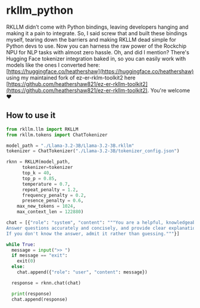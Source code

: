 # rkllm_python
RKLLM didn’t come with Python bindings, leaving developers hanging and making it a pain to integrate. So, I said screw that and built these bindings myself, tearing down the barriers and making RKLLM dead simple for Python devs to use. Now you can harness the raw power of the Rockchip NPU for NLP tasks with almost zero hassle. Oh, and did I mention? There's Hugging Face tokenizer integration baked in, so you can easily work with models like the ones I converted here: [https://huggingface.co/heathershaw](https://huggingface.co/heathershaw) using my maintained fork of ez-er-rklm-toolkit2 here [https://github.com/heathershaw821/ez-er-rkllm-toolkit2](https://github.com/heathershaw821/ez-er-rkllm-toolkit2). You're welcome ❤️


## How to use it

```python
from rkllm.llm import RKLLM
from rkllm.tokens import ChatTokenizer

model_path = "./Llama-3.2-3B/Llama-3.2-3B.rkllm"
tokenizer = ChatTokenizer("./Llama-3.2-3B/tokenizer_config.json")

rknn = RKLLM(model_path,
	  tokenizer=tokenizer
	  top_k = 40,
	  top_p = 0.85,
	  temperature = 0.7,
	  repeat_penalty = 1.2,
	  frequency_penalty = 0.2,
	  presence_penalty = 0.6,
    max_new_tokens = 1024,
    max_context_len = 122880)

chat = [{"role": "system", "content": """You are a helpful, knowledgeable, and friendly AI assistant.
Answer questions accurately and concisely, and provide clear explanations when necessary.
If you don't know the answer, admit it rather than guessing."""}]

while True:
  message = input(">> ")
  if message == "exit":
    exit(0)
  else:
    chat.append({"role": "user", "content": message})

  response = rknn.chat(chat)

  print(response)
  chat.append(response)

```
